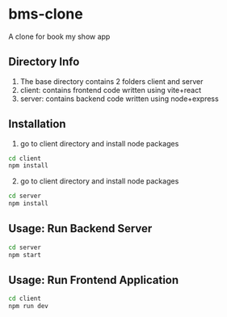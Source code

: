 # bms-clone
A clone for book my show app

## Directory Info
1. The base directory contains 2 folders client and server
2. client: contains frontend code written using vite+react
3. server: contains backend code written using node+express

## Installation
1. go to client directory and install node packages
```bash
cd client
npm install
```

2. go to client directory and install node packages
```bash
cd server
npm install
```

## Usage: Run Backend Server

```bash
cd server
npm start
```

## Usage: Run Frontend Application

```bash
cd client
npm run dev
```
